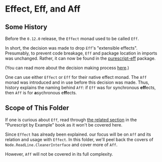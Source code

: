 # Effect, Eff, and Aff

## Some History

Before the `0.12.0` release, the `Effect` monad used to be called `Eff`.

In short, the decision was made to drop `Eff`'s "extensible effects". Presumably, to prevent code breakage, `Eff` and package location in imports was unchanged. Rather, it can now be found in the  [purescript-eff](https://pursuit.purescript.org/packages/purescript-eff/3.2.1) package.

(You can read more about the decision making process [here](https://purescript-resources.readthedocs.io/en/latest/eff-to-effect.html).)

One can use either `Effect` or `Eff` for their native effect monad. The `Aff` monad was introduced and in use before this decision was made. Thus,  history explains the naming behind `Aff`: if `Eff` was for synchronous **eff**ects, then `Aff` is for **a**sychronous e**ff**ects.

## Scope of This Folder

If one is curious about `Eff`, read through [the related section](https://leanpub.com/purescript/read#leanpub-auto-the-eff-monad-1) in the "Purescript by Example" book as it won't be covered here.

Since `Effect` has already been explained. our focus will be on `Aff` and its relation and usage with `Effect`. In this folder, we'll peel back the covers of `Node.ReadLine.CleanerInterface` and cover more of `Aff`.

However, `Aff` will not be covered in its full complexity.
